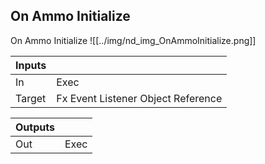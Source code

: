 ## On Ammo Initialize
On Ammo Initialize
![[../img/nd_img_OnAmmoInitialize.png]]

|Inputs||
|--|--|
| In | Exec |
| Target | Fx Event Listener Object Reference |

|Outputs||
|--|--|
| Out | Exec |

